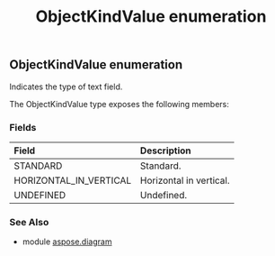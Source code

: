 ﻿---
title: ObjectKindValue enumeration
second_title: Aspose.Diagram for Python via .NET API References
description: 
type: docs
weight: 3160
url: /python-net/aspose.diagram/objectkindvalue/
is_root: false
---

## ObjectKindValue enumeration

Indicates the type of text field.



The ObjectKindValue type exposes the following members:

### Fields
| Field | Description |
| :- | :- |
| STANDARD | Standard. |
| HORIZONTAL_IN_VERTICAL | Horizontal in vertical. |
| UNDEFINED | Undefined. |


### See Also

* module [aspose.diagram](../)
